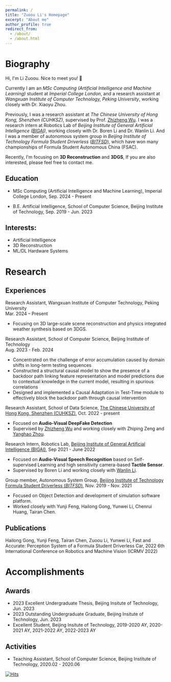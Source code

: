 ```yaml
---
permalink: /
title: "Zuoou Li's Homepage"
excerpt: "About me"
author_profile: true
redirect_from: 
  - /about/
  - /about.html
---
```


# Biography

Hi, I'm Li Zuoou. Nice to meet you! 👋 

Currently I am an *MSc Computing (Artificial Intelligence and Machine Learning)* student at *Imperial College London*, and a research assistant at *Wangxuan Institute of Computer Technology, Peking University*, working closely with Dr. Xiaoyu Zhou.

Previously, I was a research assistant at *The Chinese University of Hong Kong, Shenzhen (CUHKSZ)*, supervised by Prof. [Zhizheng Wu](https://drwuz.com/). I was a research intern at Robotics Lab of *Beijing Institute of General Artificial Intelligence ([BIGAI](https://bigai.ai/))*, working closely with Dr. Boren Li and Dr. Wanlin Li. And I was a member of autonomous system group in *Beijing Institute of Technology Formula Student Driverless* ([*BITFSD*](http://www.bitfsd.com/)), which have won many championships of Formula Student Autonomous China (FSAC).

Recently, I'm focusing on **3D Reconstruction** and **3DGS**, If you are also interested, please feel free to contact me.

## Education
- MSc Computing (Artificial Intelligence and Machine Learning), Imperial College London, Sep. 2024 - Present

- B.E. Artificial Intelligence, School of Computer Science, Beijing Institute of Technology, Sep. 2019 - Jun. 2023

## Interests:

- Artificial Intelligence
- 3D Reconstruction
- ML/DL Hardware Systems

# Research

## Experiences

Research Assistant, Wangxuan Institute of Computer Technology, Peking University      
Mar. 2024 – Present 
- Focusing on 3D large-scale scene reconstruction and physics integrated weather synthesis based on 3DGS. 

Research Assistant, School of Computer Science, Beijing Institute of Technology          
Aug. 2023 - Feb. 2024
- Concentrated on the challenge of error accumulation caused by domain shifts in long-term testing sequences 
- Constructed a structural causal model to show the presence of a backdoor path linking feature representation and model predictions due to contextual knowledge in the current model, resulting in spurious correlations 
- Designed and implemented a Causal Adaptation in Test-Time module to effectively block the backdoor path through causal intervention 

Research Assistant, School of Data Science, [The Chinese University of Hong Kong, Shenzhen (CUHKSZ)](https://sds.cuhk.edu.cn/), Oct. 2022 - present

- Focused on **Audio-Visual DeepFake Detection** 
- Supervised by [Zhizheng Wu](https://drwuz.com/) and working closely with Zhiping Zeng and [Yanghao Zhou](https://zhouyhslp.netlify.app/).

Research Intern, Robotics Lab, [Beijing Institute of General Artificial Intelligence (BIGAI)](https://bigai.ai/), Sep 2021 - June 2022 

- Focused on **Audio-Visual Speech Recognition** based on Self-supervised Learning and high sensitivity camera-based **Tactile Sensor**.
- Supervised by Boren Li and working closely with [Wanlin Li](https://scholar.google.com/citations?hl=zh-CN&user=n_mYangAAAAJ&view_op=list_works&sortby=pubdate).

Group member, Autonomous System Group, [Beijing Institute of Technology Formula Student Driverless (*BITFSD*)](http://www.bitfsd.com/), Nov. 2019 - Nov. 2021

- Focused on Object Detection and development of simulation software platform.
- Worked closely with Yunji Feng, Hailong Gong, Yunwei Li, Chenrui Huang, Tairan Chen.

## Publications

Hailong Gong, Yunji Feng, Tairan Chen, Zuoou Li, Yunwei Li, Fast and Accurate: Perception System of a Formula Student  Driverless Car, 2022 6th International Conference on Robotics and Machine Vision (ICRMV 2022) 

# Accomplishments

## Awards
- 2023 Excellent Undergraduate Thesis, Beijing Insitute of Technology, Jun. 2023
- 2023 Outstanding Undergraduate Graduate, Beijing Insitute of Technology, Jun. 2023
- Excellent Student, Beijing Insitute of Technology, 2019-2020 AY, 2020-2021 AY, 2021-2022 AY, 2022-2023 AY


## Activities

- Teaching Assistant, School of Computer Science, Beijing Institute of Technology, 2020.02 - 2020.06



[![Hits](https://hits.seeyoufarm.com/api/count/incr/badge.svg?url=https%3A%2F%2Fleo9344.github.io&count_bg=%23141513&title_bg=%232054C6&icon=&icon_color=%23E7E7E7&title=hits&edge_flat=false)](https://hits.seeyoufarm.com)

